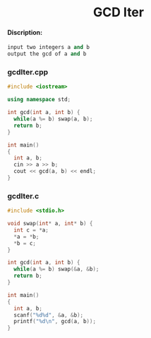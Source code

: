 <center><h1>GCD Iter</h1></center>

#### Discription:
```cpp
input two integers a and b
output the gcd of a and b
```

### gcdIter.cpp
```cpp
#include <iostream>

using namespace std;

int gcd(int a, int b) {
  while(a %= b) swap(a, b);
  return b;
}

int main()
{
  int a, b;
  cin >> a >> b;
  cout << gcd(a, b) << endl;
}
```

### gcdIter.c
```c
#include <stdio.h>

void swap(int* a, int* b) {
  int c = *a;
  *a = *b;
  *b = c;
}

int gcd(int a, int b) {
  while(a %= b) swap(&a, &b);
  return b;
}

int main()
{
  int a, b;
  scanf("%d%d", &a, &b);
  printf("%d\n", gcd(a, b));
}
```
